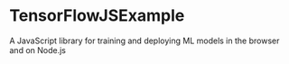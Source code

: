 # TensorFlowJSExample
A JavaScript library for training and deploying ML models in the browser and on Node.js
